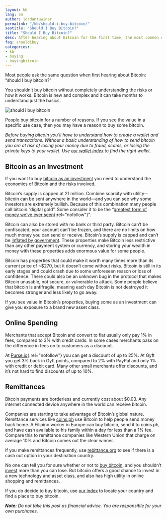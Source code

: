 ```yaml
---
layout: kb
lang: en
author: jordantuwiner
permalink: "/kb/should-i-buy-bitcoin/"
seotitle: "Should I Buy Bitcoin?"
title: "Should I Buy Bitcoin?"
desc: After hearing about Bitcoin for the first time, the most common question people ask is - should I buy bitcoin?
faq: shouldibuy
categories: 
- kb
- buying
- buyingbitcoin
---
```


Most people ask the same question when first hearing about Bitcoin: “should I buy bitcoin?”

You shouldn’t buy bitcoin without completely understanding the risks or how it works. Bitcoin is new and complex and it can take months to understand just the basics. 

![should i buy bitcoin](https://www.buybitcoinworldwide.com/img/icons/bitcoins.png) 

People buy bitcoin for a number of reasons. If you see the value in a specific use case, then you may have a reason to buy some bitcoin.

*Before buying bitcoin you’ll have to understand how to create a wallet and send transactions. Without a basic understanding of how to send bitcoin you are at risk of losing your money due to fraud, scams, or losing the private keys to your wallet. Use [our wallet index](/wallets/) to find the right wallet.* 

## Bitcoin as an Investment 

If you want to buy [bitcoin as an investment](/kb/investing-in-bitcoin/) you need to understand the economics of Bitcoin and the risks involved. 

Bitcoin’s supply is capped at 21 million. Combine scarcity with utility--bitcoin can be sent anywhere in the world—and you can see why some investors are extremely bullish. Because of this combination many people call bitcoin “digital gold”. Some consider it to be the “[greatest form of money we’ve ever seen](http://bigthink.com/think-tank/why-bitcoin-is-the-best-form-of-money-weve-ever-seen-with-wences-casares){:rel="nofollow"}”. 

Bitcoin can also be stored with no bank or third party. Bitcoin can’t be confiscated, your account can’t be frozen, and there are no limits on how much money you can send or receive. Bitcoin’s supply is capped and can’t be [inflated by government](/kb/hedge-against-inflation-with-bitcoin). These properties make Bitcoin less restrictive than any other payment system or currency, and storing your wealth in money with these properties adds enormous value for some people. 

Bitcoin has properties that could make it worth many times more than its current price of ~$270, but it doesn’t come without risks. Bitcoin is still in its early stages and could crash due to some unforeseen reason or loss of confidence. There could also be an unknown bug in the protocol that makes Bitcoin unusable, not secure, or vulnerable to attack. Some people believe that bitcoin is antifragile, meaning each day Bitcoin is not destroyed it becomes stronger and less likely to go away. 

If you see value in Bitcoin’s properties, buying some as an investment can give you exposure to a brand new asset class. 

## Online Spending

Merchants that accept Bitcoin and convert to fiat usually only pay 1% in fees, compared to 3% with credit cards. In some cases merchants pass on the difference in fees on to customers as a discount. 

At [Purse.io](http://buybitcoinww.co/purse_io){:rel="nofollow"} you can get a discount of up to 25%. At Gyft you get 3% back in Gyft points, compared to 2% with PayPal and only 1% with credit or debit card. Many other small merchants offer discounts, and it’s not hard to find discounts of up to 10%. 

## Remittances

Bitcoin payments are borderless and currently cost about $0.03. Any internet connected device anywhere in the world can receive bitcoin. 

Companies are starting to take advantage of Bitcoin’s global nature. Remittance services like [coins.ph](http://coins.ph/) use Bitcoin to help people send money back home. A Filipino worker in Europe can buy bitcoin, send it to coins.ph, and have cash available to his family within a day for less than a 1% fee. Compare this to remittance companies like Western Union that charge on average 10% and Bitcoin comes out the clear winner. 

If you make remittances frequently, use [rebittance.org](https://rebittance.org/) to see if there is a cash out option in your destination country.
 
No one can tell you for sure whether or not to [buy bitcoin](https://www.buybitcoinworldwide.com/), and you shouldn’t [invest](/kb/investing-in-bitcoin/) more than you can lose. But bitcoin offers a good chance to invest in a new technology and asset class, and also has high utility in online shopping and remittances.
 
If you do decide to buy bitcoin, use [our index](/en/) to locate your country and find a place to buy bitcoin. 

*__Note:__ Do not take this post as financial advice. You are responsible for your own purchases.*
